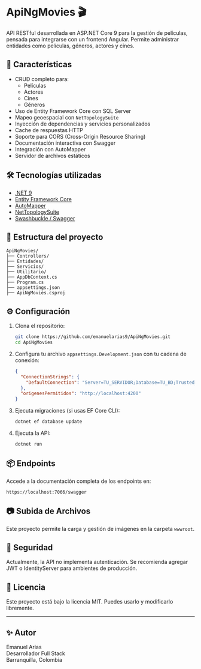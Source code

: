 # ApiNgMovies 🎬

API RESTful desarrollada en ASP.NET Core 9 para la gestión de películas, pensada para integrarse con un frontend Angular. Permite administrar entidades como películas, géneros, actores y cines.

## 🚀 Características

- CRUD completo para:
  - Películas
  - Actores
  - Cines
  - Géneros
- Uso de Entity Framework Core con SQL Server
- Mapeo geoespacial con `NetTopologySuite`
- Inyección de dependencias y servicios personalizados
- Cache de respuestas HTTP
- Soporte para CORS (Cross-Origin Resource Sharing)
- Documentación interactiva con Swagger
- Integración con AutoMapper
- Servidor de archivos estáticos

## 🛠️ Tecnologías utilizadas

- [.NET 9](https://dotnet.microsoft.com/)
- [Entity Framework Core](https://learn.microsoft.com/en-us/ef/core/)
- [AutoMapper](https://automapper.org/)
- [NetTopologySuite](https://nettopologysuite.github.io/)
- [Swashbuckle / Swagger](https://github.com/domaindrivendev/Swashbuckle.AspNetCore)

## 📁 Estructura del proyecto

```
ApiNgMovies/
├── Controllers/
├── Entidades/
├── Servicios/
├── Utilitario/
├── AppDbContext.cs
├── Program.cs
├── appsettings.json
├── ApiNgMovies.csproj
```

## ⚙️ Configuración

1. Clona el repositorio:
   ```bash
   git clone https://github.com/emanuelarias9/ApiNgMovies.git
   cd ApiNgMovies
   ```

2. Configura tu archivo `appsettings.Development.json` con tu cadena de conexión:
   ```json
   {
     "ConnectionStrings": {
       "DefaultConnection": "Server=TU_SERVIDOR;Database=TU_BD;Trusted_Connection=True;"
     },
     "origenesPermitidos": "http://localhost:4200"
   }
   ```

3. Ejecuta migraciones (si usas EF Core CLI):
   ```bash
   dotnet ef database update
   ```

4. Ejecuta la API:
   ```bash
   dotnet run
   ```

## 📦 Endpoints

Accede a la documentación completa de los endpoints en:
```
https://localhost:7066/swagger
```

## 📷 Subida de Archivos

Este proyecto permite la carga y gestión de imágenes en la carpeta `wwwroot`.

## 🔐 Seguridad

Actualmente, la API no implementa autenticación. Se recomienda agregar JWT o IdentityServer para ambientes de producción.

## 📄 Licencia

Este proyecto está bajo la licencia MIT. Puedes usarlo y modificarlo libremente.

---

## ✨ Autor

Emanuel Arias  
Desarrollador Full Stack  
Barranquilla, Colombia
